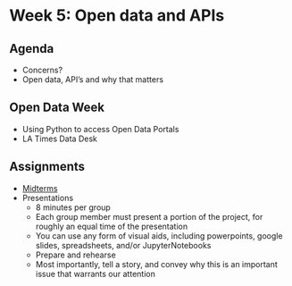 # Week 5: Open data and APIs

## Agenda
- Concerns?
- Open data, API’s and why that matters

## Open Data Week
- Using Python to access Open Data Portals
- LA Times Data Desk

## Assignments
- [Midterms](https://github.com/yohman/up206a/tree/14aed65079aab3bcaa1456f12d64a93d5c670788/Midterm%20and%20Finals)
- Presentations
  -  8 minutes per group
  -  Each group member must present a portion of the project, for roughly an equal time of the presentation
  -  You can use any form of visual aids, including powerpoints, google slides, spreadsheets, and/or JupyterNotebooks
  -  Prepare and rehearse
  -  Most importantly, tell a story, and convey why this is an important issue that warrants our attention
